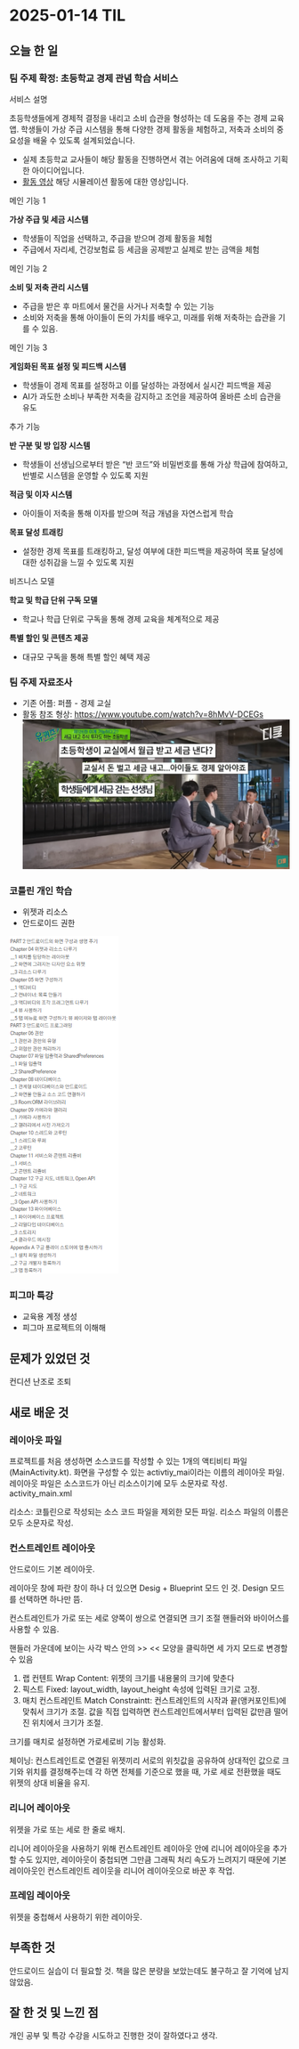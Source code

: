 # 2025-01-14 TIL
## 오늘 한 일
### 팀 주제 확정: 초등학교 경제 관념 학습 서비스

서비스 설명

초등학생들에게 경제적 결정을 내리고 소비 습관을 형성하는 데 도움을 주는 경제 교육 앱. 학생들이 가상 주급 시스템을 통해 다양한 경제 활동을 체험하고, 저축과 소비의 중요성을 배울 수 있도록 설계되었습니다.

- 실제 초등학교 교사들이 해당 활동을 진행하면서 겪는 어려움에 대해 조사하고 기획한 아이디어입니다.
- [활동 영상](https://www.youtube.com/watch?v=8hMvV-DCEGs) 해당 시뮬레이션 활동에 대한 영상입니다.


메인 기능 1

**가상 주급 및 세금 시스템**

- 학생들이 직업을 선택하고, 주급을 받으며 경제 활동을 체험
- 주급에서 자리세, 건강보험료 등 세금을 공제받고 실제로 받는 금액을 체험

메인 기능 2

**소비 및 저축 관리 시스템**

- 주급을 받은 후 마트에서 물건을 사거나 저축할 수 있는 기능
- 소비와 저축을 통해 아이들이 돈의 가치를 배우고, 미래를 위해 저축하는 습관을 기를 수 있음.

메인 기능 3

**게임화된 목표 설정 및 피드백 시스템**

- 학생들이 경제 목표를 설정하고 이를 달성하는 과정에서 실시간 피드백을 제공
- AI가 과도한 소비나 부족한 저축을 감지하고 조언을 제공하여 올바른 소비 습관을 유도


 추가 기능

**반 구분 및 방 입장 시스템**

- 학생들이 선생님으로부터 받은 “반 코드”와 비밀번호를 통해 가상 학급에 참여하고, 반별로 시스템을 운영할 수 있도록 지원

**적금 및 이자 시스템**

- 아이들이 저축을 통해 이자를 받으며 적금 개념을 자연스럽게 학습

**목표 달성 트래킹**

- 설정한 경제 목표를 트래킹하고, 달성 여부에 대한 피드백을 제공하여 목표 달성에 대한 성취감을 느낄 수 있도록 지원

비즈니스 모델

**학교 및 학급 단위 구독 모델**

- 학교나 학급 단위로 구독을 통해 경제 교육을 체계적으로 제공

**특별 할인 및 콘텐츠 제공**

- 대규모 구독을 통해 특별 할인 혜택 제공

### 팀 주제 자료조사
- 기존 어플: 퍼플 - 경제 교실
- 활동 참조 형상: https://www.youtube.com/watch?v=8hMvV-DCEGs
![alt text](video.png)

### 코틀린 개인 학습
- 위젯과 리소스
- 안드로이드 권한

![alt text](image.png)
### 피그마 특강
- 교육용 계정 생성
- 피그마 프로젝트의 이해해

## 문제가 있었던 것
컨디션 난조로 조퇴

## 새로 배운 것

### 레이아웃 파일

프로젝트를 처음 생성하면 소스코드를 작성할 수 있는 1개의 액티비티 파일(MainActivity.kt). 화면을 구성할 수 있는 activtiy_mai이라는 이름의 레이아웃 파일. 레이아웃 파일은 소스코드가 아닌 리소스이기에 모두 소문자로 작성. activity_main.xml

리소스: 코틀린으로 작성되는 소스 코드 파일을 제외한 모든 파일. 리소스 파일의 이름은 모두 소문자로 작성.

### 컨스트레인트 레이아웃

안드로이드 기본 레이아웃.

레이아웃 창에 파란 창이 하나 더 있으면 Desig + Blueprint 모드 인 것. Design 모드를 선택하면 하나만 뜸.

컨스트레인트가 가로 또는 세로 양쪽이 쌍으로 연결되면 크기 조절 핸들러와 바이어스를 사용할 수 있음.

핸들러 가운데에 보이는 사각 박스 안의 >> << 모양을 클릭하면 세 가지 모드로 변경할 수 있음

1. 랩 컨텐트 Wrap Content: 위젯의 크기를 내용물의 크기에 맞춘다
2. 픽스트 Fixed: layout_width, layout_height 속성에 입력된 크기로 고정. 
3. 매치 컨스트레인트 Match Constraintt: 컨스트레인트의 시작과 끝(앵커포인트)에 맞춰서 크기가 조절. 값을 직접 입력하면 컨스트레인트에서부터 입력된 값만큼 떨어진 위치에서 크기가 조절.

크기를 매치로 설정하면 가로세로비 기능 활성화. 

체이닝: 컨스트레인트로 연결된 위젯끼리 서로의 위칫값을 공유하여 상대적인 값으로 크기와 위치를 결정해주는데 각 하면 전체를 기준으로 했을 때, 가로 세로 전환했을 때도 위젯의 상대 비율을 유지.

### 리니어 레이아웃

위젯을 가로 또는 세로 한 줄로 배치.

리니어 레이아웃을 사용하기 위해 컨스트레인트 레이아웃 안에 리니어 레이아웃을 추가할 수도 있지만, 레이아웃이 중첩되면 그만큼 그래픽 처리 속도가 느려지기 때문에 기본 레이아웃인 컨스트레인트 레이웃을 리니어 레이아웃으로 바꾼 후 작업.

### 프레임 레이아웃
위젯을 중첩해서 사용하기 위한 레이아웃.

## 부족한 것
안드로이드 실습이 더 필요할 것.
책을 많은 분량을 보았는데도 불구하고 잘 기억에 남지 않았음.

## 잘 한 것 및 느낀 점
개인 공부 및 특강 수강을 시도하고 진행한 것이 잘하였다고 생각.